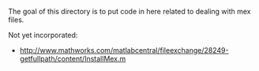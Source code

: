 
The goal of this directory is to put code in here related to dealing with mex files.

Not yet incorporated:

- http://www.mathworks.com/matlabcentral/fileexchange/28249-getfullpath/content/InstallMex.m
